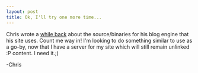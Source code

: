 ```yaml
---
layout: post
title: Ok, I'll try one more time...
---
```

Chris wrote a [while back](http://objective.mine.nu/archive/2003/3/2.aspx) about the source/binaries for his blog engine that his site uses. Count me way in! I'm looking to do something similar to use as a go-by, now that I have a server for my site which will still remain unlinked :P content. I need it.;)

-Chris